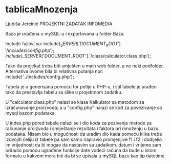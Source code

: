 # tablicaMnozenja

Ljubiša Jereinić PROJEKTNI ZADATAK INFOMEDIA

Baza je urađena u mySQL-u i exportovana u folder Baza.

Include fajlovi su: include($_SERVER['DOCUMENT_ROOT'].'/includes/config.php');
                    include($_SERVER['DOCUMENT_ROOT'].'/class/calculator.class.php');

Tako da projekat treba biti smješten u main web folder, a ne neki podfolder. Alternativa ovome bila bi relativna putanja npr: include('../includes/config.php');

Tabela je u generisana pomoću for petlje u PHP-u, i stil tabele je urađen tako da prestavlja tabelu sa slike u projektnom zadatku.

U "calculator.class.php" nalazi se klasa Kalkulator sa metodom za izračunavanje proizvoda; a u "config.php" nalazi se kod za povezivanje sa mysql bazom podataka.

U index.php pored tabele nalazi se i dio koda za pozivanje metode za računanje proizvoda i smiještanje rezultata i faktora pri množenju u bazu podataka. Nisam bio u mogućnosti da uradim dio kada pomoću klika treba izdvojiti ćeliju iz tabele pa sam samo napravio promjenjive f1 i f2 i dodijelio im vrijednosti da bi mogao da nastavim sa zadatkom. datum i vrijeme sam odradio pomoću ugrađene funkcije date vodeći računa da bude u istom formatu u kakvom mora biti da bi se upisala u mySQL bazu kao tip datetime.



